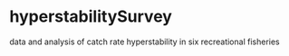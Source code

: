 # hyperstabilitySurvey
data and analysis of catch rate hyperstability in six recreational fisheries
